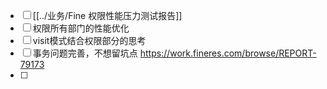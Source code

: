- [ ] [[../业务/Fine 权限性能压力测试报告]]
- [ ] 权限所有部门的性能优化
- [ ] visit模式结合权限部分的思考
- [ ] 事务问题完善，不想留坑点 https://work.fineres.com/browse/REPORT-79173
- [ ] 